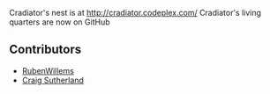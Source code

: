 Cradiator's nest is at http://cradiator.codeplex.com/
Cradiator's living quarters are now on GitHub

## Contributors

* [RubenWillems](http://www.codeplex.com/site/users/view/RubenWillems)
* [Craig Sutherland](http://www.codeplex.com/site/users/view/csut017)